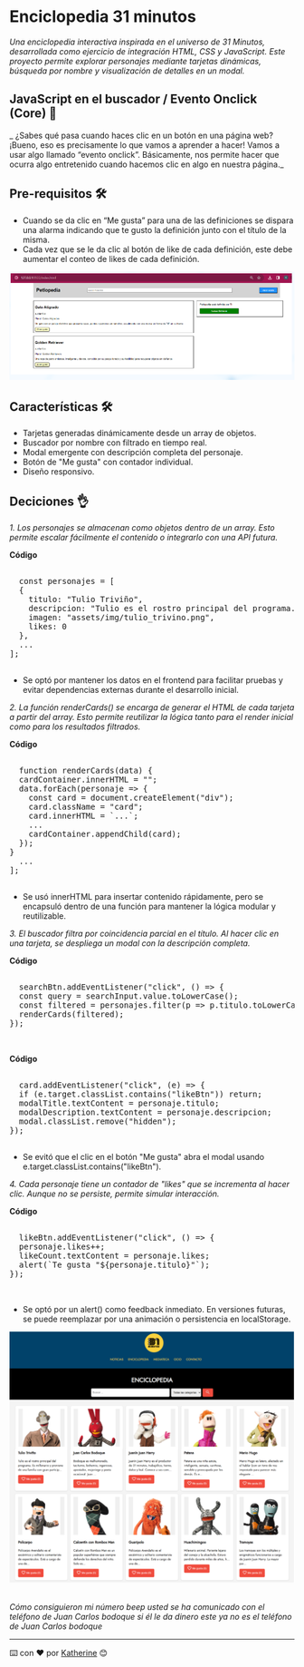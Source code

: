 # Enciclopedia 31 minutos 

_Una enciclopedia interactiva inspirada en el universo de 31 Minutos, desarrollada como ejercicio de integración HTML, CSS y JavaScript. Este proyecto permite explorar personajes mediante tarjetas dinámicas, búsqueda por nombre y visualización de detalles en un modal._

## JavaScript en el buscador / Evento Onclick (Core) 🚀

_ ¿Sabes qué pasa cuando haces clic en un botón en una página web? ¡Bueno, eso es precisamente lo que vamos a aprender a hacer! Vamos a usar algo llamado “evento onclick”. Básicamente, nos permite hacer que ocurra algo entretenido cuando hacemos clic en algo en nuestra página._

## Pre-requisitos 🛠️

- Cuando se da clic en “Me gusta” para una de las definiciones se dispara una alarma indicando que te gusto la definición junto con el título de la misma.
- Cada vez que se le da clic al botón de like de cada definición, este debe aumentar el conteo de likes de cada definición.

![Vista previa del ejercicio](assets/img/ejercicio.png)

## Características 🛠️

- Tarjetas generadas dinámicamente desde un array de objetos.
- Buscador por nombre con filtrado en tiempo real.
- Modal emergente con descripción completa del personaje.
- Botón de "Me gusta" con contador individual.
- Diseño responsivo.
  
## Deciciones 👌

_1. Los personajes se almacenan como objetos dentro de un array. Esto permite escalar fácilmente el contenido o integrarlo con una API futura._


**Código**  
<pre> 
  const personajes = [
  {
    titulo: "Tulio Triviño",
    descripcion: "Tulio es el rostro principal del programa...",
    imagen: "assets/img/tulio_trivino.png",
    likes: 0
  },
  ...
];
  </pre>

- Se optó por mantener los datos en el frontend para facilitar pruebas y evitar dependencias externas durante el desarrollo inicial.

_2. La función renderCards() se encarga de generar el HTML de cada tarjeta a partir del array. Esto permite reutilizar la lógica tanto para el render inicial como para los resultados filtrados._


**Código**  
<pre> 
  function renderCards(data) {
  cardContainer.innerHTML = "";
  data.forEach(personaje => {
    const card = document.createElement("div");
    card.className = "card";
    card.innerHTML = `...`;
    ...
    cardContainer.appendChild(card);
  });
}
  ...
];
  </pre>

- Se usó innerHTML para insertar contenido rápidamente, pero se encapsuló dentro de una función para mantener la lógica modular y reutilizable.
  
_3. El buscador filtra por coincidencia parcial en el título. Al hacer clic en una tarjeta, se despliega un modal con la descripción completa._


**Código**  
<pre> 
  searchBtn.addEventListener("click", () => {
  const query = searchInput.value.toLowerCase();
  const filtered = personajes.filter(p => p.titulo.toLowerCase().includes(query));
  renderCards(filtered);
});

  </pre>

**Código**  
<pre> 
  card.addEventListener("click", (e) => {
  if (e.target.classList.contains("likeBtn")) return;
  modalTitle.textContent = personaje.titulo;
  modalDescription.textContent = personaje.descripcion;
  modal.classList.remove("hidden");
});
  </pre>

- Se evitó que el clic en el botón "Me gusta" abra el modal usando e.target.classList.contains("likeBtn").

_4. Cada personaje tiene un contador de "likes" que se incrementa al hacer clic. Aunque no se persiste, permite simular interacción._


**Código**  
<pre> 
  likeBtn.addEventListener("click", () => {
  personaje.likes++;
  likeCount.textContent = personaje.likes;
  alert(`Te gusta "${personaje.titulo}"`);
});

  </pre>

- Se optó por un alert() como feedback inmediato. En versiones futuras, se puede reemplazar por una animación o persistencia en localStorage.


![Vista previa del ejercicio realizado](assets/img/finalxd.png)
️

_Cómo consiguieron mi número beep usted se ha comunicado con el teléfono de Juan Carlos bodoque si él le da dinero este ya no es el teléfono de Juan Carlos bodoque_

---
⌨️ con ❤️ por [Katherine](https://github.com/mckateturry) 😊
